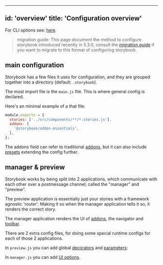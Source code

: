 
---
id: 'overview'
title: 'Configuration overview'
---

For CLI options see: [here](/docs/cli-options).

> migration guide: This page document the method to configure storybook introduced recently in 5.3.0, consult the [migration guide](https://github.com/storybookjs/storybook/blob/next/MIGRATION.md) if you want to migrate to this format of configuring storybook.

## main configuration

Storybook has a few files it uses for configuration, and they are grouped together into a directory (default: `.storybook`).

The most import file is the `main.js` file. This is where general config is declared.

Here's an minimal example of a that file:

```js
module.exports = {
  stories: ['../src/components/**/*.stories.js'],
  addons: [
    '@storybook/addon-essentials',
  ],
};
```

The addons field can refer to traditional [addons](docs/addons/introduction), but it can also include [presets](/docs/presets/introduction/) extending the config further.

## manager & preview

Storybook works by being split into 2 applications, which communicate with each other over a postmessage channel; called the "manager" and "preview".

The preview application is essentially just your stories with a framework agnostic 'router'. Making it so when the manager application tells it so, it renders the correct story.

The manager application renders the UI of [addons](docs/addons/introduction), the navigator and [toolbar](/docs/basics/toolbar-guide/).

There are 2 extra config files, for doing some special runtime configs for each of those 2 applications.

In `preview.js` you can add global [decorators](../../basics/writing-stories/#decorators) and [parameters](../../basics/writing-stories/#parameters):

In `manager.js` you can add [UI options](/docs/configurations/options-parameter/#global-options).